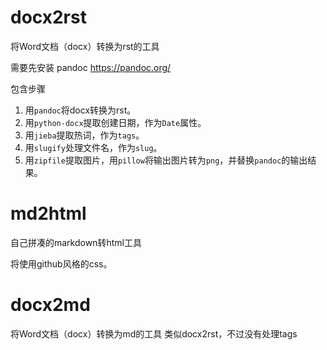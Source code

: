 # docx2rst
将Word文档（docx）转换为rst的工具

需要先安装 pandoc
https://pandoc.org/

包含步骤

1. 用`pandoc`将docx转换为rst。
2. 用`python-docx`提取创建日期，作为`Date`属性。
3. 用`jieba`提取热词，作为`tags`。
4. 用`slugify`处理文件名，作为`slug`。
5. 用`zipfile`提取图片，用`pillow`将输出图片转为`png`，并替换`pandoc`的输出结果。

# md2html
自己拼凑的markdown转html工具

将使用github风格的css。


# docx2md
将Word文档（docx）转换为md的工具
类似docx2rst，不过没有处理tags